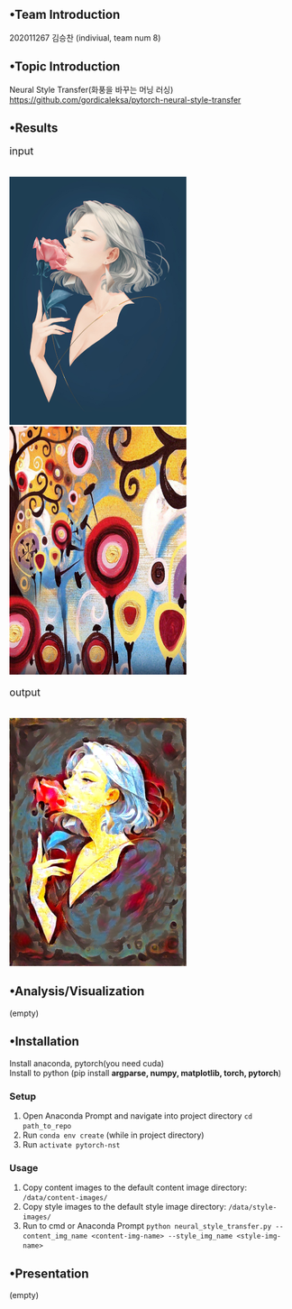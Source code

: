 ## •Team Introduction<br>
202011267 김승찬 (indiviual, team num 8)<br>
## •Topic Introduction<br>
Neural Style Transfer(화풍을 바꾸는 머닝 러싱)<br>
https://github.com/gordicaleksa/pytorch-neural-style-transfer
## •Results<br>

<div>
  <p style="font-size: 18px;">input</p>
  <br>
  <img src="/output/combined_a01_candy height 50~1200/a01.jpg" width="314" height="440" />
  <img src="/output/combined_a01_candy height 50~1200/candy.jpg" width="314" height="440" />
  <br>
  <p style="font-size: 18px;">output</p>
  <br>
  <img src="/output/combined_a01_candy height 50~1200/a01_candy_o_lbfgs_i_content_h_1200_m_vgg19_cw_100000.0_sw_30000.0_tv_1.0.jpg" width="314" height="440" />
</div>

## •Analysis/Visualization <br>
(empty)<br>
## •Installation<br>
Install anaconda, pytorch(you need cuda)<br>
Install to python (pip install <b>argparse, numpy, matplotlib, torch, pytorch</b>)<br>
### Setup
  1. Open Anaconda Prompt and navigate into project directory `cd path_to_repo`
  2. Run `conda env create` (while in project directory)
  3. Run `activate pytorch-nst`
### Usage
  1. Copy content images to the default content image directory: `/data/content-images/`
  2. Copy style images to the default style image directory: `/data/style-images/`
  3. Run to cmd or Anaconda Prompt `python neural_style_transfer.py --content_img_name <content-img-name> --style_img_name <style-img-name>`
## •Presentation<br>
(empty)<br>
